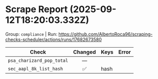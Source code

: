 # Scrape Report (2025-09-12T18:20:03.332Z)

Group: `compliance`  |  Run: https://github.com/AlbertoRoca96/scraping-checks-scheduler/actions/runs/17682673580

| Check | Changed | Keys | Error |
|---|:---:|:--|:--|
| `psa_charizard_pop_total` | — |  |  |
| `sec_aapl_8k_list_hash` | ✅ | hash |  |

